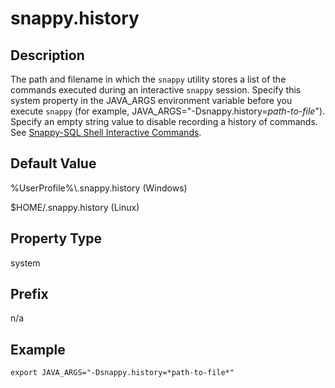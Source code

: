 # snappy.history

## Description

The path and filename in which the `snappy` utility stores a list of the commands executed during an interactive `snappy` session. Specify this system property in the JAVA_ARGS environment variable before you execute `snappy` (for example, JAVA_ARGS="-Dsnappy.history=*path-to-file*"). Specify an empty string value to disable recording a history of commands. See [Snappy-SQL Shell Interactive Commands](../interactive_commands/store_command_reference.md).

## Default Value

%UserProfile%\\.snappy.history (Windows)

$HOME/.snappy.history (Linux)

## Property Type

system

## Prefix

n/a

## Example

```
export JAVA_ARGS="-Dsnappy.history=*path-to-file*"
```
